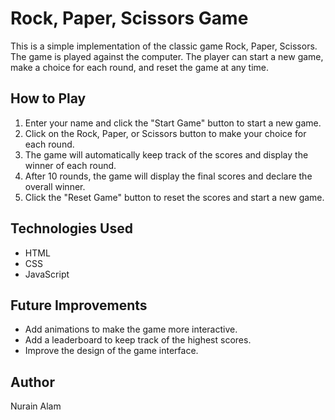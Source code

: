 # Rock, Paper, Scissors Game

This is a simple implementation of the classic game Rock, Paper, Scissors. The game is played against the computer. The player can start a new game, make a choice for each round, and reset the game at any time.

## How to Play

1. Enter your name and click the "Start Game" button to start a new game.
2. Click on the Rock, Paper, or Scissors button to make your choice for each round.
3. The game will automatically keep track of the scores and display the winner of each round.
4. After 10 rounds, the game will display the final scores and declare the overall winner.
5. Click the "Reset Game" button to reset the scores and start a new game.

## Technologies Used

- HTML
- CSS
- JavaScript

## Future Improvements

- Add animations to make the game more interactive.
- Add a leaderboard to keep track of the highest scores.
- Improve the design of the game interface.

## Author

Nurain Alam
